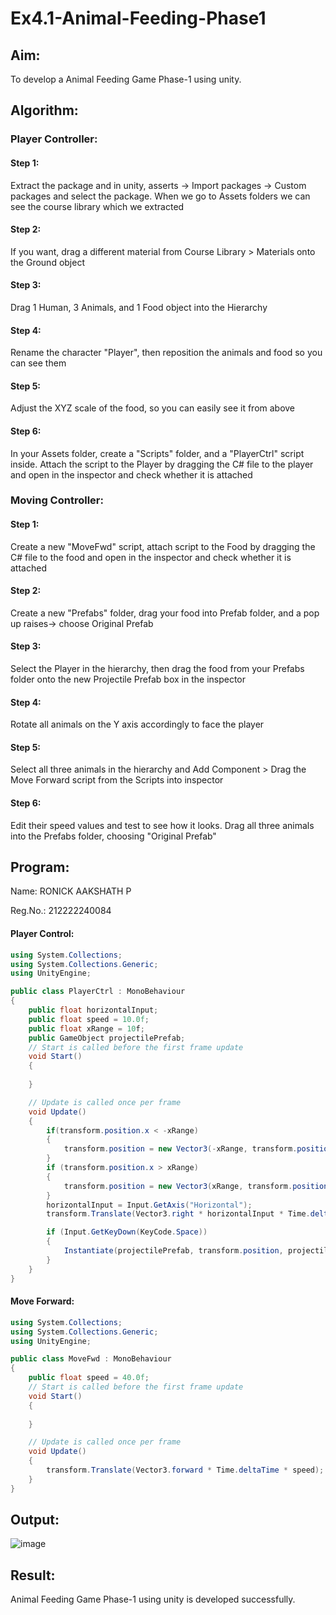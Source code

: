 # Ex4.1-Animal-Feeding-Phase1

## Aim:
To develop a Animal Feeding Game Phase-1 using unity.

## Algorithm:

### Player Controller:

#### Step 1:
Extract the package and in unity, asserts -> Import packages -> Custom packages and select the package. When we go to Assets folders we can see the course library which we extracted

#### Step 2:
If you want, drag a different material from Course Library > Materials onto the Ground object

#### Step 3:
Drag 1 Human, 3 Animals, and 1 Food object into the Hierarchy

#### Step 4:
Rename the character "Player", then reposition the animals and food so you can see them

#### Step 5:
Adjust the XYZ scale of the food, so you can easily see it from above

#### Step 6:
In your Assets folder, create a "Scripts" folder, and a "PlayerCtrl" script inside. Attach the script to the Player by dragging the C# file to the player and open in the inspector and check whether it is attached

### Moving Controller:

#### Step 1:
Create a new "MoveFwd" script, attach script to the Food by dragging the C# file to the food and open in the inspector and check whether it is attached

#### Step 2:
Create a new "Prefabs" folder, drag your food into Prefab folder, and a pop up raises-> choose Original Prefab

#### Step 3:
Select the Player in the hierarchy, then drag the food from your Prefabs folder onto the new Projectile Prefab box in the inspector

#### Step 4:
Rotate all animals on the Y axis accordingly to face the player

#### Step 5:
Select all three animals in the hierarchy and Add Component > Drag the Move Forward script from the Scripts into inspector

#### Step 6:
Edit their speed values and test to see how it looks. Drag all three animals into the Prefabs folder, choosing "Original Prefab"

## Program:

Name: RONICK AAKSHATH P

Reg.No.: 212222240084

#### Player Control:
```c#
using System.Collections;
using System.Collections.Generic;
using UnityEngine;

public class PlayerCtrl : MonoBehaviour
{
    public float horizontalInput;
    public float speed = 10.0f;
    public float xRange = 10f;
    public GameObject projectilePrefab;
    // Start is called before the first frame update
    void Start()
    {
        
    }

    // Update is called once per frame
    void Update()
    {
        if(transform.position.x < -xRange)
        {
            transform.position = new Vector3(-xRange, transform.position.y, transform.position.z);
        }
        if (transform.position.x > xRange)
        {
            transform.position = new Vector3(xRange, transform.position.y, transform.position.z);
        }
        horizontalInput = Input.GetAxis("Horizontal");
        transform.Translate(Vector3.right * horizontalInput * Time.deltaTime * speed);

        if (Input.GetKeyDown(KeyCode.Space))
        {
            Instantiate(projectilePrefab, transform.position, projectilePrefab.transform.rotation);
        }
    }
}
```

#### Move Forward:
```c#
using System.Collections;
using System.Collections.Generic;
using UnityEngine;

public class MoveFwd : MonoBehaviour
{
    public float speed = 40.0f;
    // Start is called before the first frame update
    void Start()
    {
        
    }

    // Update is called once per frame
    void Update()
    {
        transform.Translate(Vector3.forward * Time.deltaTime * speed);
    }
}
```
## Output:
![image](https://github.com/Ronick2005/Ex4.1-Animal-Feeding-Phase1/assets/83219341/86e72995-7412-4825-8750-12c392f06fa3)

## Result:
Animal Feeding Game Phase-1 using unity is developed successfully.
